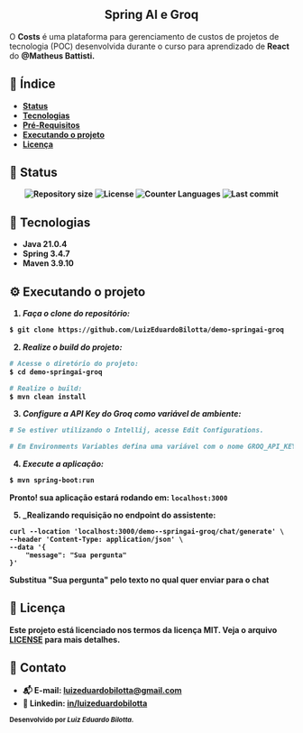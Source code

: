 <h2 align="center">Spring AI e Groq </h2>
<p> 
  O <strong>Costs</strong> é uma plataforma para gerenciamento de custos de projetos de tecnologia (POC) desenvolvida durante o curso para aprendizado de <strong>React</strong> do <strong>@Matheus Battisti<strong>.
</p>

## :dart: Índice

- [Status](##status)
- [Tecnologias](#tecnologias)
- [Pré-Requisitos](#pre-requisitos)
- [Executando o projeto](#executando-o-projeto)
- [Licença](#licença)

## :game_die: Status

<p align="center">
  <img src="https://img.shields.io/github/repo-size/LuizEduardoBilotta/demo-springai-groq?style=for-the-badge" alt="Repository size">
  <img src="https://img.shields.io/github/license/LuizEduardoBilotta/demo-springai-groq?style=for-the-badge" alt="License">
  <img src="https://img.shields.io/github/languages/count/LuizEduardoBilotta/demo-springai-groq?style=for-the-badge&color=eb152a" alt="Counter Languages">
  <img src="https://img.shields.io/github/last-commit/LuizEduardoBilotta/demo-springai-groq?style=for-the-badge&color=f50cbb" alt="Last commit">
</p>

## :toolbox: Tecnologias

- Java 21.0.4
- Spring 3.4.7
- Maven 3.9.10

## :gear: Executando o projeto

1. _Faça o clone do repositório:_

```sh
$ git clone https://github.com/LuizEduardoBilotta/demo-springai-groq
```

2. _Realize o build do projeto:_

```sh
# Acesse o diretório do projeto:
$ cd demo-springai-groq

# Realize o build:
$ mvn clean install
```

3. _Configure a API Key do Groq como variável de ambiente:_
```sh
# Se estiver utilizando o Intellij, acesse Edit Configurations.

# Em Environments Variables defina uma variável com o nome GROQ_API_KEY e em valor insira a API Key gerada no site do Groq.
```

4. _Execute a aplicação:_

```sh
$ mvn spring-boot:run
```
Pronto! sua aplicação estará rodando em: `localhost:3000`

5. _Realizando requisição no endpoint do assistente:
```curl
curl --location 'localhost:3000/demo--springai-groq/chat/generate' \
--header 'Content-Type: application/json' \
--data '{
    "message": "Sua pergunta"
}'
```
Substitua "Sua pergunta" pelo texto no qual quer enviar para o chat

## :bookmark_tabs: Licença

Este projeto está licenciado nos termos da licença MIT. Veja o arquivo [LICENSE](./LICENSE) para mais detalhes.

## :jigsaw: Contato

- :mailbox_with_mail: E-mail: <a href="mailto:luizeduardobilotta@gmail.com">luizeduardobilotta@gmail.com</a>
- :pushpin: Linkedin: [in/luizeduardobilotta](https://www.linkedin.com/in/luizeduardobilotta)

<sup>Desenvolvido por <i><strong>Luiz Eduardo Bilotta.</i></strong></sup>
